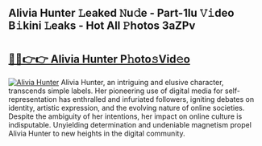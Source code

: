 ## Alivia Hunter 𝙻eaked 𝙽u𝚍e - Part-1Iu 𝚅𝚒deo B𝚒kini 𝙻eaks - Hot All 𝙿hotos 3aZPv

# <h2><a href="http://ld439ga.urlbe.top/?page=Alivia+Hunter">🔗🔗👉👉 Alivia Hunter P𝚑oto𝚜Vid𝚎o</a></h2>

[![Alivia Hunter](https://i.imgur.com/eBuTRDB.gif)](http://ld439ga.urlbe.top/?page=Alivia+Hunter)
Alivia Hunter, an intriguing and elusive character, transcends simple labels. Her pioneering use of digital media for self-representation has enthralled and infuriated followers, igniting debates on identity, artistic expression, and the evolving nature of online societies. Despite the ambiguity of her intentions, her impact on online culture is indisputable. Unyielding determination and undeniable magnetism propel Alivia Hunter to new heights in the digital community.
